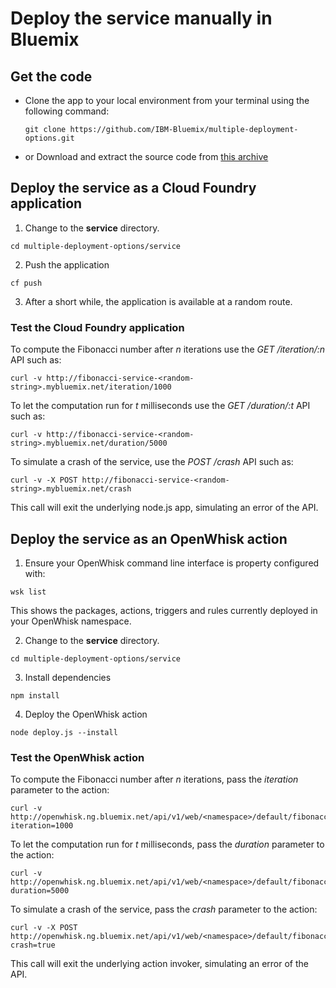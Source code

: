 # Deploy the service manually in Bluemix

## Get the code

* Clone the app to your local environment from your terminal using the following command:

  ```
  git clone https://github.com/IBM-Bluemix/multiple-deployment-options.git
  ```

* or Download and extract the source code from [this archive](https://github.com/IBM-Bluemix/multiple-deployment-options/archive/master.zip)

## Deploy the service as a Cloud Foundry application

1. Change to the **service** directory.

  ```
  cd multiple-deployment-options/service
  ```

2. Push the application

  ```
  cf push
  ```

3. After a short while, the application is available at a random route.

### Test the Cloud Foundry application

To compute the Fibonacci number after *n* iterations use the *GET /iteration/:n* API such as:

  ```
  curl -v http://fibonacci-service-<random-string>.mybluemix.net/iteration/1000
  ```

To let the computation run for *t* milliseconds use the *GET /duration/:t* API such as:

  ```
  curl -v http://fibonacci-service-<random-string>.mybluemix.net/duration/5000
  ```

To simulate a crash of the service, use the *POST /crash* API such as:

  ```
  curl -v -X POST http://fibonacci-service-<random-string>.mybluemix.net/crash
  ```

This call will exit the underlying node.js app, simulating an error of the API.

## Deploy the service as an OpenWhisk action

1. Ensure your OpenWhisk command line interface is property configured with:

  ```
  wsk list
  ```

  This shows the packages, actions, triggers and rules currently deployed in your OpenWhisk namespace.

2. Change to the **service** directory.

  ```
  cd multiple-deployment-options/service
  ```

3. Install dependencies

  ```
  npm install
  ```

4. Deploy the OpenWhisk action

  ```
  node deploy.js --install
  ```

### Test the OpenWhisk action

To compute the Fibonacci number after *n* iterations, pass the *iteration* parameter to the action:

  ```
  curl -v http://openwhisk.ng.bluemix.net/api/v1/web/<namespace>/default/fibonacci?iteration=1000
  ```

To let the computation run for *t* milliseconds, pass the *duration* parameter to the action:

  ```
  curl -v http://openwhisk.ng.bluemix.net/api/v1/web/<namespace>/default/fibonacci?duration=5000
  ```

To simulate a crash of the service, pass the *crash* parameter to the action:

  ```
  curl -v -X POST http://openwhisk.ng.bluemix.net/api/v1/web/<namespace>/default/fibonacci?crash=true
  ```

This call will exit the underlying action invoker, simulating an error of the API.

